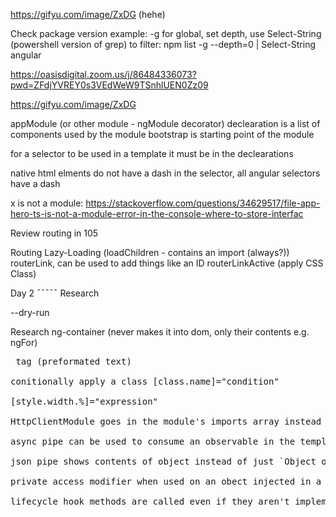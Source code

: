https://gifyu.com/image/ZxDG (hehe)

Check package version example:
-g for global, set depth, use Select-String (powershell version of grep) to filter:
npm list -g --depth=0 | Select-String angular

https://oasisdigital.zoom.us/j/86484336073?pwd=ZFdjYVREY0s3VEdWeW9TSnhlUEN0Zz09

https://gifyu.com/image/ZxDG

appModule (or other module - ngModule decorator)
declearation is a list of components used by the module
bootstrap is starting point of the module

for a selector to be used in a template it must be in the declearations

native html elments do not have a dash in the selector, all angular selectors have a dash 

x is not a module:
https://stackoverflow.com/questions/34629517/file-app-hero-ts-is-not-a-module-error-in-the-console-where-to-store-interfac

Review routing in 105

Routing
Lazy-Loading (loadChildren - contains an import (always?))
routerLink, can be used to add things like an ID
routerLinkActive (apply CSS Class)

Day 2
¯¯¯¯¯
Research <router-outlet></router-outlet>

--dry-run

Research ng-container (never makes it into dom, only their contents e.g. ngFor)

<pre> tag (preformated text)

conitionally apply a class [class.name]="condition"

[style.width.%]="expression"

HttpClientModule goes in the module's imports array instead of the providers array

async pipe can be used to consume an observable in the template instead of subscribing in the TS

json pipe shows contents of object instead of just `Object object`

private access modifier when used on an obect injected in a component constructor is the same as creating a private field and allows the object to be used outside of the constructor.

lifecycle hook methods are called even if they aren't implemented!